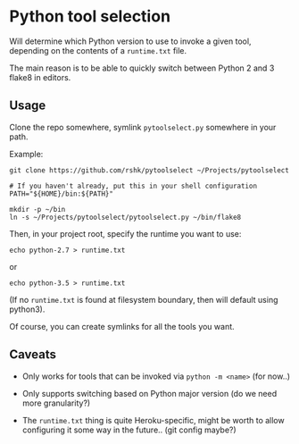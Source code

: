 # Python tool selection

Will determine which Python version to use to invoke a given tool,
depending on the contents of a ``runtime.txt`` file.

The main reason is to be able to quickly switch between Python 2 and 3
flake8 in editors.


## Usage

Clone the repo somewhere, symlink ``pytoolselect.py`` somewhere in
your path.

Example:

    git clone https://github.com/rshk/pytoolselect ~/Projects/pytoolselect

    # If you haven't already, put this in your shell configuration
    PATH="${HOME}/bin:${PATH}"

    mkdir -p ~/bin
    ln -s ~/Projects/pytoolselect/pytoolselect.py ~/bin/flake8

Then, in your project root, specify the runtime you want to use:

    echo python-2.7 > runtime.txt

or

    echo python-3.5 > runtime.txt

(If no ``runtime.txt`` is found at filesystem boundary, then will
default using python3).

Of course, you can create symlinks for all the tools you want.


## Caveats

- Only works for tools that can be invoked via ``python -m <name>``
  (for now..)

- Only supports switching based on Python major version (do we need
  more granularity?)

- The ``runtime.txt`` thing is quite Heroku-specific, might be worth
  to allow configuring it some way in the future.. (git config maybe?)
